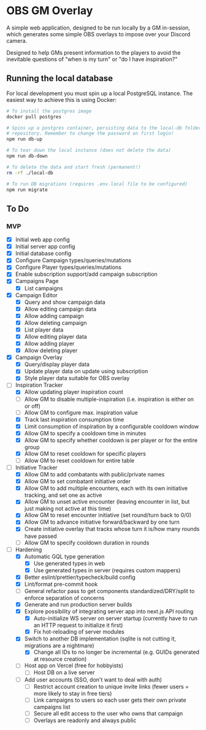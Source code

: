 # OBS GM Overlay

A simple web application, designed to be run locally by a GM in-session, which
generates some simple OBS overlays to impose over your Discord camera.

Designed to help GMs present information to the players to avoid the inevitable
questions of "when is my turn" or "do I have inspiration?"

## Running the local database

For local development you must spin up a local PostgreSQL instance. The easiest
way to achieve this is using Docker:

```sh
# To install the postgres image
docker pull postgres

# Spins up a postgres container, persisting data to the local-db folder in this
# repository. Remember to change the password on first login!
npm run db-up

# To tear down the local instance (does not delete the data)
npm run db-down

# To delete the data and start fresh (permanent!)
rm -rf ./local-db

# To run DB migrations (requires .env.local file to be configured)
npm run migrate
```

## To Do

### MVP

- [x] Initial web app config
- [x] Initial server app config
- [x] Initial database config
- [x] Configure Campaign types/queries/mutations
- [x] Configure Player types/queries/mutations
- [x] Enable subscription support/add campaign subscription
- [x] Campaigns Page
  - [x] List campaigns
- [x] Campaign Editor
  - [x] Query and show campaign data
  - [x] Allow editing campaign data
  - [x] Allow adding campaign
  - [x] Allow deleting campaign
  - [x] List player data
  - [x] Allow editing player data
  - [x] Allow adding player
  - [x] Allow deleting player
- [x] Campaign Overlay
  - [x] Query/display player data
  - [x] Update player data on update using subscription
  - [x] Style player data suitable for OBS overlay
- [ ] Inspiration Tracker
  - [x] Allow updating player inspiration count
  - [ ] Allow GM to disable multiple-inspiration (i.e. inspiration is either on or off)
  - [ ] Allow GM to configure max. inspiration value
  - [x] Track last inspiration consumption time
  - [x] Limit consumption of inspiration by a configurable cooldown window
  - [x] Allow GM to specify a cooldown time in minutes
  - [x] Allow GM to specify whether cooldown is per player or for the entire group
  - [x] Allow GM to reset cooldown for specific players
  - [ ] Allow GM to reset cooldown for entire table
- [ ] Initiative Tracker
  - [x] Allow GM to add combatants with public/private names
  - [x] Allow GM to set combatant initiative order
  - [x] Allow GM to add multiple encounters, each with its own initiative tracking, and set one as active
  - [x] Allow GM to unset active encounter (leaving encounter in list, but just making not active at this time)
  - [x] Allow GM to reset encounter initiative (set round/turn back to 0/0)
  - [x] Allow GM to advance initiative forward/backward by one turn
  - [x] Create initiative overlay that tracks whose turn it is/how many rounds have passed
  - [ ] Allow GM to specify cooldown duration in rounds
- [ ] Hardening
  - [x] Automatic GQL type generation
    - [x] Use generated types in web
    - [x] Use generated types in server (requires custom mappers)
  - [x] Better eslint/prettier/typecheck/build config
  - [x] Lint/format pre-commit hook
  - [ ] General refactor pass to get components standardized/DRY/split to enforce separation of concerns
  - [x] Generate and run production server builds
  - [x] Explore possibility of integrating server app into next.js API routing
    - [x] Auto-initialize WS server on server startup (currently have to run an HTTP request to initialize it first)
    - [x] Fix hot-reloading of server modules
  - [x] Switch to another DB implementation (sqlite is not cutting it, migrations are a nightmare)
    - [x] Change all IDs to no longer be incremental (e.g. GUIDs generated at resource creation)
  - [ ] Host app on Vercel (free for hobbyists)
    - [ ] Host DB on a live server
  - [ ] Add user accounts (SSO, don't want to deal with auth)
    - [ ] Restrict account creation to unique invite links (fewer users = more likely to stay in free tiers)
    - [ ] Link campaigns to users so each user gets their own private campaigns list
    - [ ] Secure all edit access to the user who owns that campaign
    - [ ] Overlays are readonly and always public
